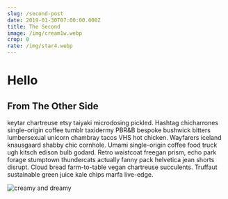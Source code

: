 ```yaml
---
slug: /second-post
date: 2019-01-30T07:00:00.000Z
title: The Second
image: /img/cream1w.webp
crop: 0
rate: /img/star4.webp
---
```

# Hello

## From The Other Side

keytar chartreuse etsy taiyaki microdosing pickled. Hashtag chicharrones single-origin coffee tumblr taxidermy PBR&B bespoke bushwick bitters lumbersexual unicorn chambray tacos VHS hot chicken. Wayfarers iceland knausgaard shabby chic cornhole. Umami single-origin coffee food truck ugh kitsch edison bulb godard. Retro waistcoat freegan prism, echo park forage stumptown thundercats actually fanny pack helvetica jean shorts disrupt. Cloud bread farm-to-table vegan chartreuse succulents. Truffaut sustainable green juice kale chips marfa live-edge.

![creamy and dreamy](/img/cream1w.webp)
